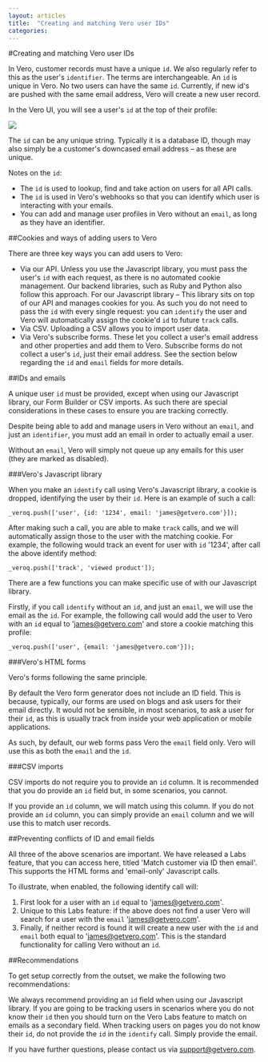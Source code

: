 ```yaml
---
layout: articles
title:  "Creating and matching Vero user IDs"
categories: 
---
```


#Creating and matching Vero user IDs

In Vero, customer records must have a unique `id`. We also regularly refer to this as the user's `identifier`. The terms are interchangeable. An `id` is unique in Vero. No two users can have the same `id`. Currently, if new id's are pushed with the same email address, Vero will create a new user record.

In the Vero UI, you will see a user's `id` at the top of their profile:

![](http://www.getvero.com/wp-content/uploads/2015/07/users-identifier-event-tracking.png)

The `id` can be any unique string. Typically it is a database ID, though may also simply be a customer's downcased email address – as these are unique.

Notes on the `id`:

- The `id` is used to lookup, find and take action on users for all API calls.
- The `id` is used in Vero's webhooks so that you can identify which user is interacting with your emails.
- You can add and manage user profiles in Vero without an `email`, as long as they have an identifier.

##Cookies and ways of adding users to Vero

There are three key ways you can add users to Vero:

- Via our API. Unless you use the Javascript library, you must pass the user's `id` with each request, as there is no automated cookie management. Our backend libraries, such as Ruby and Python also follow this approach. For our Javascript library – This library sits on top of our API and manages cookies for you. As such you do not need to pass the `id` with every single request: you can `identify` the user and Vero will automatically assign the cookie'd `id` to future `track` calls.
- Via CSV. Uploading a CSV allows you to import user data.
- Via Vero's subscribe forms. These let you collect a user's email address and other properties and add them to Vero. Subscribe forms do not collect a user's `id`, just their email address. See the section below regarding the `id` and `email` fields for more details.

##IDs and emails

A unique user `id` must be provided, except when using our Javascript library, our Form Builder or CSV imports. As such there are special considerations in these cases to ensure you are tracking correctly.

Despite being able to add and manage users in Vero without an `email`, and just an `identifier`, you must add an email in order to actually email a user.

Without an `email`, Vero will simply not queue up any emails for this user (they are marked as disabled).

###Vero's Javascript library

When you make an `identify` call using Vero's Javascript library, a cookie is dropped, identifying the user by their `id`. Here is an example of such a call:

    _veroq.push(['user', {id: '1234', email: 'james@getvero.com'}]);

After making such a call, you are able to make `track` calls, and we will automatically assign those to the user with the matching cookie. For example, the following would track an event for user with `id` '1234', after call the above identify method:

    _veroq.push(['track', 'viewed product']);

There are a few functions you can make specific use of with our Javascript library.

Firstly, if you call `identify` without an `id`, and just an `email`, we will use the email as the `id`. For example, the following call would add the user to Vero with an `id` equal to 'james@getvero.com' and store a cookie matching this profile:

    _veroq.push(['user', {email: 'james@getvero.com'}]);

###Vero's HTML forms

Vero's forms following the same principle.

By default the Vero form generator does not include an ID field. This is because, typically, our forms are used on blogs and ask users for their email directly. It would not be sensible, in most scenarios, to ask a user for their `id`, as this is usually track from inside your web application or mobile applications.

As such, by default, our web forms pass Vero the `email` field only. Vero will use this as both the `email` and the `id`.

###CSV imports

CSV imports do not require you to provide an `id` column. It is recommended that you do provide an `id` field but, in some scenarios, you cannot.

If you provide an `id` column, we will match using this column. If you do not provide an `id` column, you can simply provide an `email` column and we will use this to match user records.

##Preventing conflicts of ID and email fields

All three of the above scenarios are important. We have released a Labs feature, that you can access here, titled 'Match customer via ID then email'. This supports the HTML forms and 'email-only' Javascript calls.

To illustrate, when enabled, the following identify call will:

1. First look for a user with an `id` equal to 'james@getvero.com'.
2. Unique to this Labs feature: if the above does not find a user Vero will search for a user with the `email` 'james@getvero.com'.
3. Finally, if neither record is found it will create a new user with the `id` and `email` both equal to 'james@getvero.com'. This is the standard functionality for calling Vero without an `id`.

##Recommendations

To get setup correctly from the outset, we make the following two recommendations:

We always recommend providing an `id` field when using our Javascript library.
If you are going to be tracking users in scenarios where you do not know their `id` then you should turn on the Vero Labs feature to match on emails as a secondary field.
When tracking users on pages you do not know their `id`, do not provide the `id` in the `identify` call. Simply provide the email.

If you have further questions, please contact us via 
[support@getvero.com](mailto:support@getvero.com).